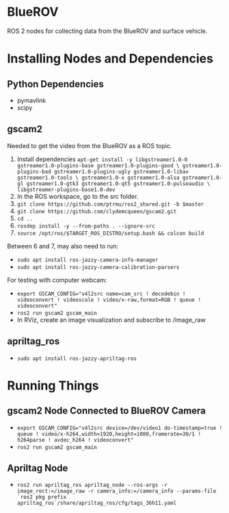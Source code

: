 # BlueROV
ROS 2 nodes for collecting data from the BlueROV and surface vehicle.

# Installing Nodes and Dependencies
## Python Dependencies
- pymavlink
- scipy

## gscam2
Needed to get the video from the BlueROV as a ROS topic.

1. Install dependencies ```apt-get install -y libgstreamer1.0-0 gstreamer1.0-plugins-base gstreamer1.0-plugins-good \
 gstreamer1.0-plugins-bad gstreamer1.0-plugins-ugly gstreamer1.0-libav gstreamer1.0-tools \
 gstreamer1.0-x gstreamer1.0-alsa gstreamer1.0-gl gstreamer1.0-gtk3 gstreamer1.0-qt5 gstreamer1.0-pulseaudio \
 libgstreamer-plugins-base1.0-dev```
2. In the ROS workspace, go to the src folder.
3. ```git clone https://github.com/ptrmu/ros2_shared.git -b $master```
4. ```git clone https://github.com/clydemcqueen/gscam2.git```
5. ```cd ..```
6. ```rosdep install -y --from-paths . --ignore-src```
7. ```source /opt/ros/$TARGET_ROS_DISTRO/setup.bash && colcon build```

Between 6 and 7, may also need to run:
- ```sudo apt install ros-jazzy-camera-info-manager```
- ```sudo apt install ros-jazzy-camera-calibration-parsers```

For testing with computer webcam:
- ```export GSCAM_CONFIG="v4l2src name=cam_src ! decodebin ! videoconvert ! videoscale ! video/x-raw,format=RGB ! queue ! videoconvert"```
- ```ros2 run gscam2 gscam_main```
- In RViz, create an image visualization and subscribe to /image_raw

## apriltag_ros
- ```sudo apt install ros-jazzy-apriltag-ros```


# Running Things
## gscam2 Node Connected to BlueROV Camera
- ```export GSCAM_CONFIG="v4l2src device=/dev/video1 do-timestamp=true ! queue ! video/x-h264,width=1920,height=1080,framerate=30/1 ! h264parse ! avdec_h264 ! videoconvert"```
- ```ros2 run gscam2 gscam_main```

## Apriltag Node
- ```ros2 run apriltag_ros apriltag_node --ros-args -r image_rect:=/image_raw -r camera_info:=/camera_info --params-file `ros2 pkg prefix apriltag_ros`/share/apriltag_ros/cfg/tags_36h11.yaml```